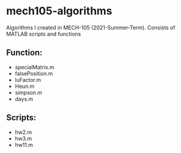 # mech105-algorithms
Algorithms I created in MECH-105 (2021-Summer-Term). Consists of MATLAB scripts and functions 

## Function:
* specialMatrix.m
* falsePosition.m
* luFactor.m
* Heun.m
* simpson.m
* days.m

## Scripts:
* hw2.m
* hw3.m
* hw11.m

